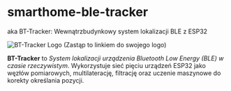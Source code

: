# smarthome-ble-tracker
aka BT-Tracker: Wewnątrzbudynkowy system lokalizacji BLE z ESP32

![BT-Tracker Logo]([docs/images/bt_tracker_logo.png](https://avatars.githubusercontent.com/u/153299163?s=400&u=d6d96e79405711cc57ec8d7b0f0e2f7fe290a14e&v=4))  (Zastąp to linkiem do swojego logo)

**BT-Tracker** to *System lokalizacji urządzenia Bluetooth Low Energy (BLE) w czasie rzeczywistym*. Wykorzystuje sieć pięciu urządzeń ESP32 jako węzłów pomiarowych, multilaterację, filtrację oraz uczenie maszynowe do korekty określania pozycji.
